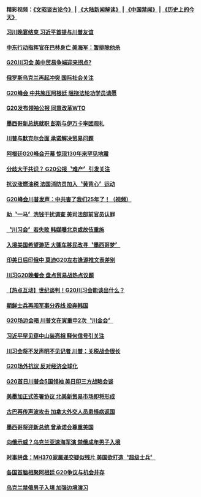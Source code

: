 #### 精彩视频：[《文昭谈古论今》](https://github.com/gfw-breaker/wenzhao/blob/master/README.md?t=12020631) | [《大陆新闻解读》](https://github.com/gfw-breaker/ntdtv-comedy/blob/master/README.md?t=12020631) | [《中国禁闻》](https://github.com/gfw-breaker/ntdtv-news/blob/master/README.md?t=12020631) | [《历史上的今天》](https://github.com/gfw-breaker/today-in-history/blob/master/README.md?t=12020631) 

#### [习川晚宴结束 习近平首提与川普友谊](../pages/news202/a1401651.md?t=12020631) 

#### [中东行动指挥官在巴林身亡 美海军：暂排除他杀](../pages/news202/a1401652.md?t=12020631) 

#### [G20川习会  美中贸易争端迎来拐点?](../pages/news202/a1401646.md?t=12020631) 


#### [俄罗斯乌克兰再起冲突 国际社会关注](../pages/news202/a1401643.md?t=12020631) 

#### [G20峰会 中共施压阿根廷 阻挠法轮功学员请愿](../pages/news202/a1401641.md?t=12020631) 

#### [G20发布领袖公报  同意改革WTO](../pages/news202/a1401631.md?t=12020631) 

#### [墨西哥新总统就职 彭斯与伊万卡率团观礼](../pages/news202/a1401636.md?t=12020631) 

#### [川普与默克尔会面 承诺解决贸易问题](../pages/news202/a1401622.md?t=12020631) 


#### [阿根廷G20峰会开幕 惊现130年来罕见地震](../pages/news202/a1401606.md?t=12020631) 

#### [分歧大于共识？  G20公报〝难产〞引发关注](../pages/news202/a1401605.md?t=12020631) 

#### [抗议涨燃油税 法国消防员加入〝黄背心〞运动](../pages/news202/a1401604.md?t=12020631) 

#### [G20峰会川普发声：中共害了我们25年了！（视频）](../pages/news202/a1401533.md?t=12020631) 

#### [助〝一马〞洗钱干扰调查 美司法部前官员认罪](../pages/news202/a1401598.md?t=12020631) 

#### [〝川习会〞若失败 韩媒曝北京或故伎重施](../pages/news202/a1401586.md?t=12020631) 

#### [入境美国希望渺茫  大蓬车移民改寻〝墨西哥梦〞](../pages/news202/a1401583.md?t=12020631) 

#### [印美日后印俄中 莫迪G20左右逢源推文表差别](../pages/news202/a1401575.md?t=12020631) 

#### [川习G20晚餐会 盘点贸易战热点议题](../pages/news202/a1401572.md?t=12020631) 

#### [【热点互动】世纪谈判！G20川习会能谈出什么？](../pages/news202/a1401562.md?t=12020631) 

#### [朝鲜士兵再闯军事分界线 投奔韩国](../pages/news202/a1401544.md?t=12020631) 

#### [G20场边会晤 川普文在寅重申2次〝川金会〞](../pages/news202/a1401558.md?t=12020631) 

#### [习近平罕见穿中山装亮相 释何信号引关注](../pages/news202/a1401399.md?t=12020631) 


#### [川习会将不发声明不见记者 川普：关税战会很长](../pages/news202/a1401323.md?t=12020631) 

#### [G20场外抗议 反对经济全球化](../pages/news202/a1401467.md?t=12020631) 

#### [G20首日川普会5国领袖 美日印三方战略会谈](../pages/news202/a1401520.md?t=12020631) 

#### [美墨加正式签署协议 北美新贸易市场即将形成](../pages/news202/a1401477.md?t=12020631) 

#### [古巴再传声波攻击 加拿大外交人员患怪病返国](../pages/news202/a1401510.md?t=12020631) 

#### [墨西哥将迎新总统 曾承诺会尊重美国](../pages/news202/a1401505.md?t=12020631) 

#### [向俄示威？乌克兰亚速海军演 禁俄成年男子入境](../pages/news202/a1401503.md?t=12020631) 

#### [时事拼盘：MH370家属递交疑似残片 美国欲打造〝超级士兵〞](../pages/news202/a1401500.md?t=12020631) 


#### [各国首脑相聚阿根廷 G20争议与机会并存](../pages/news202/a1401472.md?t=12020631) 

#### [乌克兰禁俄男子入境 加强边境演习](../pages/news202/a1401471.md?t=12020631) 

